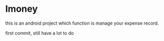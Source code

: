 # Imoney
this is an android project which function is manage your expense record.
 
first commit, still have a lot to do


